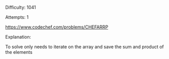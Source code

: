Difficulty: 1041

Attempts: 1

https://www.codechef.com/problems/CHEFARRP

Explanation:

To solve only needs to iterate on the array and save the sum and product of the elements
